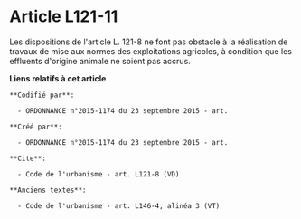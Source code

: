 # Article L121-11

Les dispositions de l'article L. 121-8 ne font pas obstacle à la réalisation de travaux de mise aux normes des exploitations
agricoles, à condition que les effluents d'origine animale ne soient pas accrus.

**Liens relatifs à cet article**

	**Codifié par**:

	  - ORDONNANCE n°2015-1174 du 23 septembre 2015 - art.

	**Créé par**:

	  - ORDONNANCE n°2015-1174 du 23 septembre 2015 - art.

	**Cite**:

	  - Code de l'urbanisme - art. L121-8 (VD)

	**Anciens textes**:

	  - Code de l'urbanisme - art. L146-4, alinéa 3 (VT)

